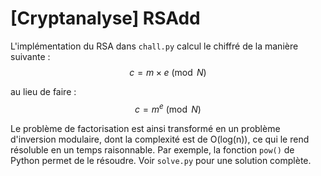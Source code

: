 # [Cryptanalyse] RSAdd

L'implémentation du RSA dans `chall.py` calcul le chiffré de la manière suivante :
$$c = m \times e \pmod N$$

au lieu de faire : 
$$c = m^e \pmod N$$

Le problème de factorisation est ainsi transformé en un problème d'inversion modulaire, dont la complexité est de O(log(n)), ce qui le rend résoluble en un temps raisonnable. Par exemple, la fonction `pow()` de Python permet de le résoudre. Voir `solve.py` pour une solution complète.